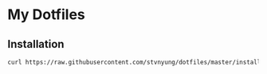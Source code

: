 # My Dotfiles

## Installation

``` bash
curl https://raw.githubusercontent.com/stvnyung/dotfiles/master/installer|bash
```
